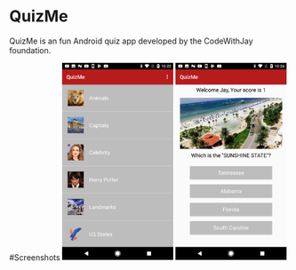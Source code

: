# QuizMe
QuizMe is an fun Android quiz app developed by the CodeWithJay foundation.

#Screenshots
<img src="QuizSelectorImage.png" width="200">
<img src="QuizImage.png" width="200">

